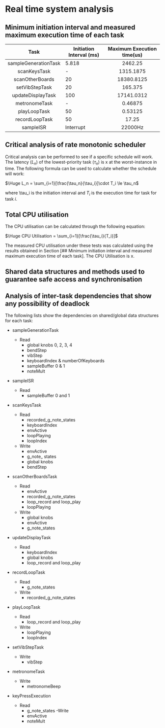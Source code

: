 # Real time system analysis 

## Minimum initiation interval and measured maximum execution time of each task

|         Task         | Initiation Interval (ms)| Maximum Execution time(us) |
|:--------------------:|-------------------------|:----------------------:|
| sampleGenerationTask |        5.818            |     2462.25                |
|     scanKeysTask     |         -               |       1315.1875                |
| scanOtherBoards      |        20               |      18380.8125                   |
| setVibStepTask       |       20                |      165.375                 |
|   updateDisplayTask  |       100               |      17141.0312                 |
| metronomeTask        |       -                 | 0.46875                             |
| playLoopTask         |       50                | 0.53125                             |
|    recordLoopTask    |      50                 |     17.25                         |
|       sampleISR      | Interrupt               |  22000Hz               |

## Critical analysis of rate monotonic scheduler
Critical analysis can be performed to see if a specific schedule will work. The latency ($L_n$) of the lowest-priority task ($\tau_n$) is x at the worst-instance in time. The following formula can be used to calculate whether the schedule will work: 

$\Huge L_n = \sum_{i=1}[\frac{\tau_n}{\tau_i}]\cdot T_i \le \tau_n$

where \tau_i is the initiation interval and $T_i$ is the execution time for task for task $i$.  

## Total CPU utilisation

The CPU utilisation can be calculated through the following equation:

 $\Huge CPU  Utilisation = \sum_{i=1}[\frac{\tau_i}{T_i}]$

The measured CPU utilisation under these tests was calculated using the results obtained in Section [## Minimum initiation interval and measured maximum execution time of each task]. The CPU Utilisation is x.


## Shared data structures and methods used to guarantee safe access and synchronisation
 
 

## Analysis of inter-task dependencies that show any possibility of deadlock

The following lists show the  dependencies on shared/global data structures for each task:

- sampleGenerationTask
    - Read
        - global knobs 0, 2, 3, 4 
        - bendStep 
        - vibStep 
        - keyboardIndex & numberOfKeyboards 
        - sampleBuffer 0 & 1 
        - noteMult 
    
- sampleISR
    - Read
        - sampleBuffer 0 and 1 
    
- scanKeysTask
    - Read
        - recorded_g_note_states 
        - keyboardIndex 
        - envActive 
        - loopPlaying 
        - loopIndex 
    - Write 
        - envActive 
        - g_note_ states 
        - global knobs 
        - bendStep

- scanOtherBoardsTask
    - Read 
        - envActive
        - recorded_g_note_states
        - loop_record and loop_play
        - loopPlaying
    - Write
        - global knobs
        - envActive
        - g_note_states

- updateDisplayTask
    - Read
        - keyboardIndex 
        - global knobs 
        - loop_record and loop_play 

- recordLoopTask
    - Read 
        - g_note_states 
    - Write
        - recorded_g_note_states 

- playLoopTask
    - Read 
        - loop_record and loop_play 
    - Write
        - loopPlaying 
        - loopIndex 

- setVibStepTask
    - Write
        - vibStep 

- metronomeTask
    - Write
        - metronomeBeep 

- keyPressExecution
    - Read
        - g_note_states
    -Write
        - envActive
        - noteMult

